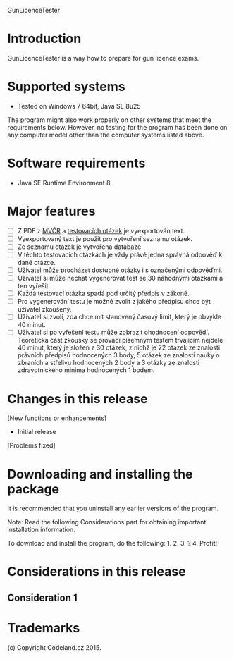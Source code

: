 GunLicenceTester

Introduction
============

GunLicenceTester is a way how to prepare for gun licence exams.

Supported systems
=================

- Tested on Windows 7 64bit, Java SE 8u25

The program might also work properly on other systems that meet the requirements below. However, no testing for the program has been done on any computer model other than the computer systems listed above.

Software requirements
=====================

- Java SE Runtime Environment 8

Major features
==============

- [ ] Z PDF z [MVČR](http://www.mvcr.cz/clanek/zkousky-odborne-zpusobilosti.aspx) a [testovacích otázek](http://www.mvcr.cz/soubor/testove-otazky-uchazeci-o-zbrojni-prukaz-sk-a-e-platne-od-1-7-2014-pdf.aspx) je vyexportován text.
- [ ] Vyexportovaný text je použit pro vytvoření seznamu otázek.
- [ ] Ze seznamu otázek je vytvořena databáze
- [ ] V těchto testovacích otázkách je vždy právě jedna správná odpověď k dané otázce.
- [ ] Uživatel může procházet dostupné otázky i s označenými odpověďmi.
- [ ] Uživatel si může nechat vygenerovat test se 30 náhodnými otázkami a ten vyřešit.
- [ ] Každá testovací otázka spadá pod určitý předpis v zákoně.
- [ ] Pro vygenerování testu je možné zvolit z jakého předpisu chce být uživatel zkoušený.
- [ ] Uživatel si zvolí, zda chce mít stanovený časový limit, který je obvykle 40 minut.
- [ ] Uživatel si po vyřešení testu může zobrazit ohodnocení odpovědí. Teoretická část zkoušky se provádí písemným testem trvajícím nejdéle 40 minut, který je složen z 30 otázek, z nichž je 22 otázek ze znalosti právních předpisů hodnocených 3 body, 5 otázek ze znalosti nauky o zbraních a střelivu hodnocených 2 body a 3 otázky ze znalosti zdravotnického minima hodnocených 1 bodem.

Changes in this release
=======================

[New functions or enhancements]

- Initial release

[Problems fixed]

Downloading and installing the package
======================================

It is recommended that you uninstall any earlier versions of the program.

Note: Read the following Considerations part for obtaining important installation information.

To download and install the program, do the following:
1.
2.
3. ?
4. Profit!

Considerations in this release
==============================

Consideration 1
----------------

Trademarks
==========

(c) Copyright Codeland.cz 2015.
